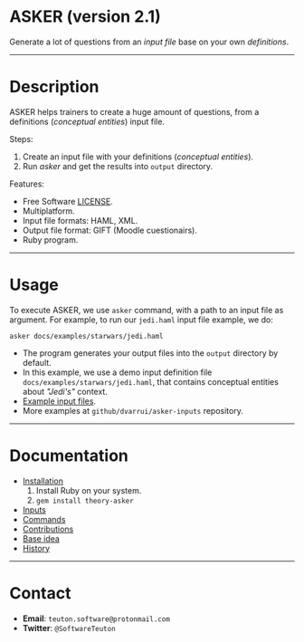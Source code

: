 # ASKER (version 2.1)

Generate a lot of questions from an _input file_ base on your own _definitions_.

---
# Description

ASKER helps trainers to create a huge amount of questions, from a definitions (_conceptual entities_) input file.

Steps:

1. Create an input file with your definitions (_conceptual entities_).
1. Run _asker_ and get the results into `output` directory.

Features:

* Free Software [LICENSE](https://github.com/dvarrui/asker/blob/devel/LICENSE).
* Multiplatform.
* Input file formats: HAML, XML.
* Output file format: GIFT (Moodle cuestionairs).
* Ruby program.

---
# Usage

To execute ASKER, we use `asker` command, with a path to an input file as argument. For example, to run our `jedi.haml` input file example, we do:

```
asker docs/examples/starwars/jedi.haml
```

* The program generates your output files into the `output` directory by default.
* In this example, we use a demo input definition file `docs/examples/starwars/jedi.haml`, that contains conceptual entities about _"Jedi's"_ context.
* [Example input files](https://github.com/dvarrui/asker/blob/devel/docs/examples).
* More examples at `github/dvarrui/asker-inputs` repository.

---
# Documentation

* [Installation](https://github.com/dvarrui/asker/blob/devel/docs/install/README.md)
    1. Install Ruby on your system.
    2. `gem install theory-asker`
* [Inputs](https://github.com/dvarrui/asker/blob/devel/docs/inputs/README.md)
* [Commands](https://github.com/dvarrui/asker/blob/devel/docs/commands.md)
* [Contributions](https://github.com/dvarrui/asker/blob/devel/docs/contributions.md)
* [Base idea](https://github.com/dvarrui/asker/blob/devel/docs/idea.md)
* [History](https://github.com/dvarrui/asker/blob/devel/docs/history.md)

---
# Contact

* **Email**: `teuton.software@protonmail.com`
* **Twitter**: `@SoftwareTeuton`
